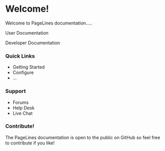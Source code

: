 <div class="row-fluid">
	<div class="span12">
		<div class="alert alert-block alert-info">
			<h1>Welcome!</h1>
  				<p>Welcome to PageLines documentation.....</p>
  				<p>User Documentation</p>
  				<p>Developer Documentation</p>
		</div>
	</div>
</div>

<div class="row-fluid">
	<div class="span6">
		<div class="alert alert-block">
		  <h3>Quick Links</h3>
  			<ul>
  				<li>Getting Started</li>
  				<li>Configure</li>
  				<li>...</li>
  			</ul>
		</div>
	</div>
	<div class="span6">
		<div class="alert alert-block alert-success">
		  <h3>Support</h3>
  			<ul>
  				<li>Forums</li>
  				<li>Help Desk</li>
  				<li>Live Chat</li>
  			</ul>
		</div>
	</div>
</div>

<div class="row-fluid">
	<div class="span12">
		<div class="alert alert-block alert-warning">
  			<h3>Contribute!</h3>
  				<p>The PageLines documentation is open to the public on GitHub so feel free to contribute if you like!</p>
  		</div>
  	</div>
</div>
